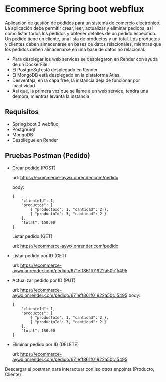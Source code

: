 # Ecommerce Spring boot webflux
Aplicación de gestión de pedidos para un sistema de comercio electrónico. La
aplicación debe permitir crear, leer, actualizar y eliminar pedidos, así como listar todos los
pedidos y obtener detalles de un pedido específico. Un pedido tiene un cliente, una lista de
productos y un total. Los productos y clientes deben almacenarse en bases de datos
relacionales, mientras que los pedidos deben almacenarse en una base de datos no
relacional.

- Para desplegar los web services se desplegaron en Render con ayuda de un DockerFile.
- El PostgreSql está desplegado en Render.
- El MongoDB está desplegado en la plataforma Atlas.
- Desventaja, en la capa free, la instancia deja de funcionar por inactividad
- Asi que, la primera vez que se llame a un web service, tendra una demora, mientras levanta la instancia


## Requisitos

- Spring boot 3 webflux
- PostgreSql
- MongoDB
- Despliegue en Render

## Pruebas Postman (Pedido)
- Crear pedido (POST)

    url: https://ecommerce-aywx.onrender.com/pedido 

    body:
    ```
    {
        "clienteId": 1,
        "productos": [
            { "productoId": 1, "cantidad": 2 },
            { "productoId": 3, "cantidad": 2 }
        ],
        "total": 150.00
    }
    ```
    Listar pedido (GET)

    url: https://ecommerce-aywx.onrender.com/pedido 

- Listar pedido por ID (GET)

    url: https://ecommerce-aywx.onrender.com/pedido/671eff861f01922a50c15495

- Actualizar pedido por ID (PUT)

    url: https://ecommerce-aywx.onrender.com/pedido/671eff861f01922a50c15495
    body:
    ```
    {
        "clienteId": 1,
        "productos": [
            { "productoId": 1, "cantidad": 2 },
            { "productoId": 3, "cantidad": 2 }
        ],
        "total": 150.00
    }

- Eliminar pedido por ID (DELETE)

    url: https://ecommerce-aywx.onrender.com/pedido/671eff861f01922a50c15495


Descargar el postman para interactuar con lso otros enpoints (Producto, Cliente)
